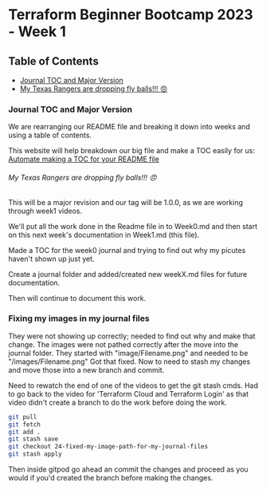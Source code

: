 # Terraform Beginner Bootcamp 2023 - Week 1

## Table of Contents
- [Journal TOC and Major Version](#journal-toc-and-major-version)
- [My Texas Rangers are dropping fly balls!!! :angry:](#my-texas-rangers-are-dropping-fly-balls-----angry-)

### Journal TOC and Major Version
We are rearranging our README file and breaking it down into weeks and using a table of contents.

This website will help breakdown our big file and make a TOC easily for us:
[Automate making a TOC for your README file](https://ecotrust-canada.github.io/markdown-toc/)

###### My Texas Rangers are dropping fly balls!!! :angry:

This will be a major revision and our tag will be 1.0.0, as we are working through week1 videos.

We'll put all the work done in the Readme file in to Week0.md and then start on this next week's documentation in Week1.md (this file).

Made a TOC for the week0 journal and trying to find out why my picutes haven't shown up just yet. 

Create a journal folder and added/created new weekX.md files for future documentation.

Then will continue to document this work.

### Fixing my images in my journal files
They were not showing up correctly; needed to find out why and make that change.
The images were not pathed correctly after the move into the journal folder.
They started with "image/Filename.png" and needed to be "/images/Filename.png"
Got that fixed.  Now to need to stash my changes and move those into a new branch and 
commit.

Need to rewatch the end of one of the videos to get the git stash cmds.
Had to go back to the video for 'Terraform Cloud and Terraform Login'
as that video didn't create a branch to do the work before doing the work.

```bash
git pull
git fetch
git add .
git stash save
git checkout 24-fixed-my-image-path-for-my-journal-files
git stash apply
```
Then inside gitpod go ahead an commit the changes and proceed as you would if you'd created
the branch before making the changes.